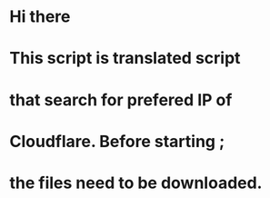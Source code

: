 # Hi there
# This script is translated script 
# that search for prefered IP of 
# Cloudflare. Before starting ; 
# the files need to be downloaded. 
